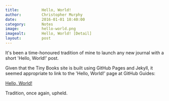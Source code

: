 ```yaml
---
title:			Hello, World!
author:			Christopher Murphy
date:			2016-01-01 10:40:00
category: 		Notes
image:			hello-world.png
imagealt:		Hello, World! [Detail]
layout:			post
---
```



It's been a time-honoured tradition of mine to launch any new journal with a short 'Hello, World!' post.

Given that the Tiny Books site is built using GitHub Pages and Jekyll, it seemed appropriate to link to the 'Hello, World!' page at GitHub Guides:

[Hello, World!][01]

Tradition, once again, upheld.


[01]: https://guides.github.com/activities/hello-world/ "Hello, World!"